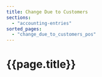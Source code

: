 ```yaml
---
title: Change Due to Customers
sections:
  - "accounting-entries"
sorted_pages:
  - "change_due_to_customers_pos"
---
```

# {{page.title}}
